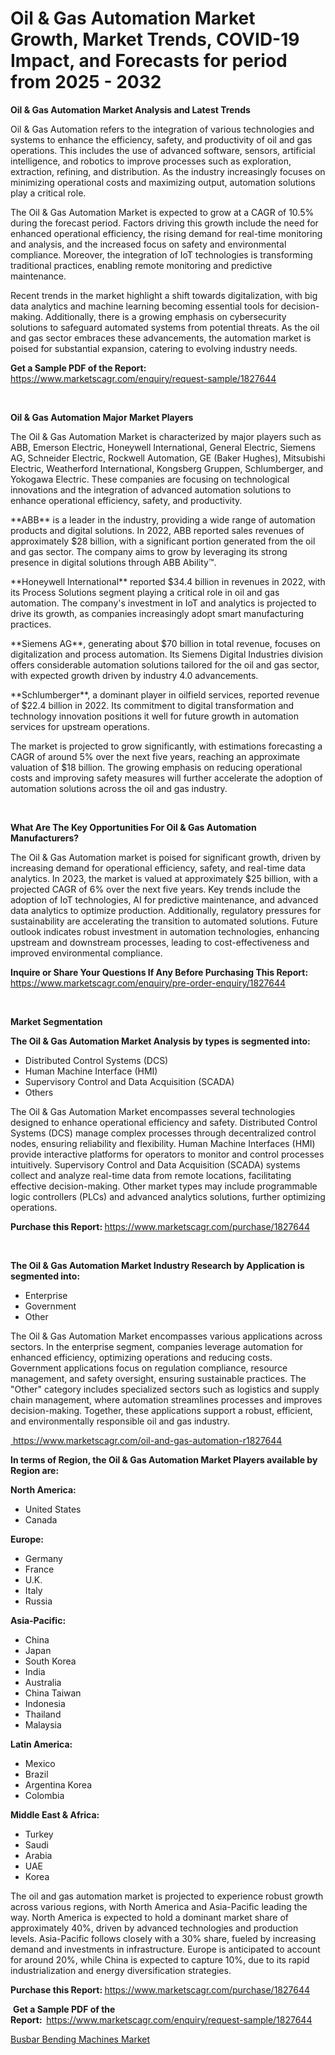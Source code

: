 <p><h1>Oil & Gas Automation Market Growth, Market Trends, COVID-19 Impact, and Forecasts for period from 2025 - 2032</h1></p><p><strong>Oil & Gas Automation Market Analysis and Latest Trends</strong></p>
<p><p>Oil & Gas Automation refers to the integration of various technologies and systems to enhance the efficiency, safety, and productivity of oil and gas operations. This includes the use of advanced software, sensors, artificial intelligence, and robotics to improve processes such as exploration, extraction, refining, and distribution. As the industry increasingly focuses on minimizing operational costs and maximizing output, automation solutions play a critical role.</p><p>The Oil & Gas Automation Market is expected to grow at a CAGR of 10.5% during the forecast period. Factors driving this growth include the need for enhanced operational efficiency, the rising demand for real-time monitoring and analysis, and the increased focus on safety and environmental compliance. Moreover, the integration of IoT technologies is transforming traditional practices, enabling remote monitoring and predictive maintenance. </p><p>Recent trends in the market highlight a shift towards digitalization, with big data analytics and machine learning becoming essential tools for decision-making. Additionally, there is a growing emphasis on cybersecurity solutions to safeguard automated systems from potential threats. As the oil and gas sector embraces these advancements, the automation market is poised for substantial expansion, catering to evolving industry needs.</p></p>
<p><strong>Get a Sample PDF of the Report:&nbsp;</strong> <a href="https://www.marketscagr.com/enquiry/request-sample/1827644?utm_campaign=2529&utm_medium=2&utm_source=Github&utm_content=ia&utm_term=11042025&utm_id=oil-gas-automation">https://www.marketscagr.com/enquiry/request-sample/1827644</a></p>
<p>&nbsp;</p>
<p><strong>Oil & Gas Automation Major Market Players</strong></p>
<p><p>The Oil & Gas Automation Market is characterized by major players such as ABB, Emerson Electric, Honeywell International, General Electric, Siemens AG, Schneider Electric, Rockwell Automation, GE (Baker Hughes), Mitsubishi Electric, Weatherford International, Kongsberg Gruppen, Schlumberger, and Yokogawa Electric. These companies are focusing on technological innovations and the integration of advanced automation solutions to enhance operational efficiency, safety, and productivity.</p><p>**ABB** is a leader in the industry, providing a wide range of automation products and digital solutions. In 2022, ABB reported sales revenues of approximately $28 billion, with a significant portion generated from the oil and gas sector. The company aims to grow by leveraging its strong presence in digital solutions through ABB Ability™.</p><p>**Honeywell International** reported $34.4 billion in revenues in 2022, with its Process Solutions segment playing a critical role in oil and gas automation. The company's investment in IoT and analytics is projected to drive its growth, as companies increasingly adopt smart manufacturing practices.</p><p>**Siemens AG**, generating about $70 billion in total revenue, focuses on digitalization and process automation. Its Siemens Digital Industries division offers considerable automation solutions tailored for the oil and gas sector, with expected growth driven by industry 4.0 advancements.</p><p>**Schlumberger**, a dominant player in oilfield services, reported revenue of $22.4 billion in 2022. Its commitment to digital transformation and technology innovation positions it well for future growth in automation services for upstream operations.</p><p>The market is projected to grow significantly, with estimations forecasting a CAGR of around 5% over the next five years, reaching an approximate valuation of $18 billion. The growing emphasis on reducing operational costs and improving safety measures will further accelerate the adoption of automation solutions across the oil and gas industry.</p></p>
<p>&nbsp;</p>
<p><strong>What Are The Key Opportunities For Oil & Gas Automation Manufacturers?</strong></p>
<p><p>The Oil & Gas Automation market is poised for significant growth, driven by increasing demand for operational efficiency, safety, and real-time data analytics. In 2023, the market is valued at approximately $25 billion, with a projected CAGR of 6% over the next five years. Key trends include the adoption of IoT technologies, AI for predictive maintenance, and advanced data analytics to optimize production. Additionally, regulatory pressures for sustainability are accelerating the transition to automated solutions. Future outlook indicates robust investment in automation technologies, enhancing upstream and downstream processes, leading to cost-effectiveness and improved environmental compliance.</p></p>
<p><strong>Inquire or Share Your Questions If Any Before Purchasing This Report:</strong> <a href="https://www.marketscagr.com/enquiry/pre-order-enquiry/1827644?utm_campaign=2529&utm_medium=2&utm_source=Github&utm_content=ia&utm_term=11042025&utm_id=oil-gas-automation">https://www.marketscagr.com/enquiry/pre-order-enquiry/1827644</a></p>
<p>&nbsp;</p>
<p><strong>Market Segmentation</strong></p>
<p><strong>The Oil & Gas Automation Market Analysis by types is segmented into:</strong></p>
<p><ul><li>Distributed Control Systems (DCS)</li><li>Human Machine Interface (HMI)</li><li>Supervisory Control and Data Acquisition (SCADA)</li><li>Others</li></ul></p>
<p><p>The Oil & Gas Automation Market encompasses several technologies designed to enhance operational efficiency and safety. Distributed Control Systems (DCS) manage complex processes through decentralized control nodes, ensuring reliability and flexibility. Human Machine Interfaces (HMI) provide interactive platforms for operators to monitor and control processes intuitively. Supervisory Control and Data Acquisition (SCADA) systems collect and analyze real-time data from remote locations, facilitating effective decision-making. Other market types may include programmable logic controllers (PLCs) and advanced analytics solutions, further optimizing operations.</p></p>
<p><strong>Purchase this Report:&nbsp;</strong><a href="https://www.marketscagr.com/purchase/1827644?utm_campaign=2529&utm_medium=2&utm_source=Github&utm_content=ia&utm_term=11042025&utm_id=oil-gas-automation">https://www.marketscagr.com/purchase/1827644</a></p>
<p>&nbsp;</p>
<p><strong>The Oil & Gas Automation Market Industry Research by Application is segmented into:</strong></p>
<p><ul><li>Enterprise</li><li>Government</li><li>Other</li></ul></p>
<p><p>The Oil & Gas Automation Market encompasses various applications across sectors. In the enterprise segment, companies leverage automation for enhanced efficiency, optimizing operations and reducing costs. Government applications focus on regulation compliance, resource management, and safety oversight, ensuring sustainable practices. The "Other" category includes specialized sectors such as logistics and supply chain management, where automation streamlines processes and improves decision-making. Together, these applications support a robust, efficient, and environmentally responsible oil and gas industry.</p></p>
<p><a href="https://www.marketscagr.com/oil-and-gas-automation-r1827644?utm_campaign=2529&utm_medium=2&utm_source=Github&utm_content=ia&utm_term=11042025&utm_id=oil-gas-automation">&nbsp;https://www.marketscagr.com/oil-and-gas-automation-r1827644</a></p>
<p><strong>In terms of Region, the Oil & Gas Automation Market Players available by Region are:</strong></p>
<p>
    <p> <strong> North America: </strong>
        <ul>
            <li>United States</li>
            <li>Canada</li>
        </ul>
        </p> 
    <p> <strong> Europe: </strong>
        <ul>
            <li>Germany</li>
            <li>France</li>
            <li>U.K.</li>
            <li>Italy</li>
            <li>Russia</li>
        </ul>
        </p> 
    <p> <strong> Asia-Pacific: </strong>
        <ul>
            <li>China</li>
            <li>Japan</li>
            <li>South Korea</li>
            <li>India</li>
            <li>Australia</li>
            <li>China Taiwan</li>
            <li>Indonesia</li>
            <li>Thailand</li>
            <li>Malaysia</li>
        </ul>
        </p> 
    <p> <strong> Latin America: </strong>
        <ul>
            <li>Mexico</li>
            <li>Brazil</li>
            <li>Argentina Korea</li>
            <li>Colombia</li>
        </ul>
        </p> 
    <p> <strong> Middle East & Africa: </strong>
        <ul>
            <li>Turkey</li>
            <li>Saudi</li>
            <li>Arabia</li>
            <li>UAE</li>
            <li>Korea</li>
        </ul>
    </p>
    </p>
<p><p>The oil and gas automation market is projected to experience robust growth across various regions, with North America and Asia-Pacific leading the way. North America is expected to hold a dominant market share of approximately 40%, driven by advanced technologies and production levels. Asia-Pacific follows closely with a 30% share, fueled by increasing demand and investments in infrastructure. Europe is anticipated to account for around 20%, while China is expected to capture 10%, due to its rapid industrialization and energy diversification strategies.</p></p>
<p><strong>Purchase this Report: </strong><a href="https://www.marketscagr.com/purchase/1827644?utm_campaign=2529&utm_medium=2&utm_source=Github&utm_content=ia&utm_term=11042025&utm_id=oil-gas-automation">https://www.marketscagr.com/purchase/1827644</a></p>
<p>&nbsp;<strong>Get a Sample PDF of the Report:&nbsp;&nbsp;</strong><a href="https://www.marketscagr.com/enquiry/request-sample/1827644?utm_campaign=2529&utm_medium=2&utm_source=Github&utm_content=ia&utm_term=11042025&utm_id=oil-gas-automation">https://www.marketscagr.com/enquiry/request-sample/1827644</a></p>
<p><strong></strong></p>
<p><p><a href="https://github.com/mookiesville/Market-Research-Report-List-1/blob/main/busbar-bending-machines-market.md?utm_campaign=2529&utm_medium=2&utm_source=Github&utm_content=ia&utm_term=11042025&utm_id=oil-gas-automation">Busbar Bending Machines Market</a></p></p>